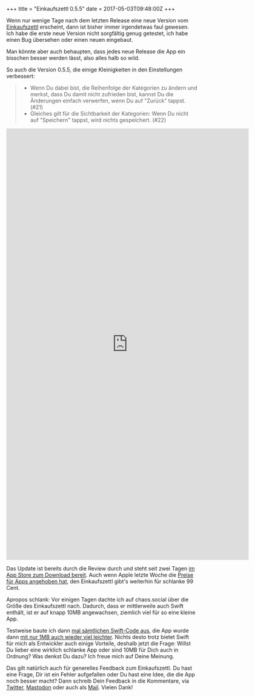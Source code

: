 +++
title = "Einkaufszettl 0.5.5"
date = 2017-05-03T09:48:00Z
+++

Wenn nur wenige Tage nach dem letzten Release eine neue Version vom [Einkaufszettl](https://bullenscheisse.de/einkaufszettl/) erscheint, dann ist bisher immer irgendetwas faul gewesen. Ich habe die erste neue Version nicht sorgfältig genug getestet, ich habe einen Bug übersehen oder einen neuen eingebaut. 

Man könnte aber auch behaupten, dass jedes neue Release die App ein bisschen besser werden lässt, also alles halb so wild.

So auch die Version 0.5.5, die einige Kleinigkeiten in den Einstellungen verbessert:

> - Wenn Du dabei bist, die Reihenfolge der Kategorien zu ändern und merkst, dass Du damit nicht zufrieden bist, kannst Du die Änderungen einfach verwerfen, wenn Du auf "Zurück" tappst. (#21)
> - Gleiches gilt für die Sichtbarkeit der Kategorien: Wenn Du nicht auf "Speichern" tappst, wird nichts gespeichert. (#22)

<iframe src="https://player.vimeo.com/video/215898294?color=cc0000&title=0&byline=0&portrait=0" width="640" height="1140" frameborder="0" webkitallowfullscreen mozallowfullscreen allowfullscreen></iframe>

Das Update ist bereits durch die Review durch und steht seit zwei Tagen [im App Store zum Download bereit](https://itunes.apple.com/de/app/einkaufszettl/id1016435355?l=de&ls=1&mt=8). Auch wenn Apple letzte Woche die [Preise für Apps angehoben hat](https://www.heise.de/newsticker/meldung/Viele-iPhone-Apps-nun-teurer-3701488.html), den Einkaufszettl gibt's weiterhin für schlanke 99 Cent.

Apropos schlank: Vor einigen Tagen dachte ich auf chaos.social über die Größe des Einkaufszettl nach. Dadurch, dass er mittlerweile auch Swift enthält, ist er auf knapp 10MB angewachsen, ziemlich viel für so eine kleine App.

Testweise baute ich dann [mal sämtlichen Swift-Code aus](https://chaos.social/@zeitschlag/77998), die App wurde dann [mit nur 1MB auch wieder viel leichter](https://chaos.social/@zeitschlag/99492). Nichts desto trotz bietet Swift für mich als Entwickler auch einige Vorteile, deshalb jetzt die Frage: Willst Du lieber eine wirklich schlanke App oder sind 10MB für Dich auch in Ordnung? Was denkst Du dazu? Ich freue mich auf Deine Meinung.

Das gilt natürlich auch für generelles Feedback zum Einkaufszettl. Du hast eine Frage, Dir ist ein Fehler aufgefallen oder Du hast eine Idee, die die App noch besser macht? Dann schreib Dein Feedback in die Kommentare, via [Twitter](https://twitter.com/zeitschlag), [Mastodon](https://chaos.social/@zeitschlag/) oder auch als [Mail](mailto:einkaufszettl@bullenscheisse.de). Vielen Dank!
